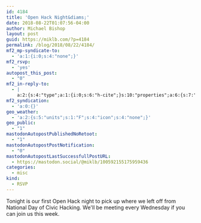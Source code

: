 ```yaml
---
id: 4184
title: 'Open Hack Night&diams;'
date: 2018-08-22T01:07:56-04:00
author: Michael Bishop
layout: post
guid: https://miklb.com/?p=4184
permalink: /blog/2018/08/22/4184/
mf2_mp-syndicate-to:
  - 'a:1:{i:0;s:4:"none";}'
mf2_rsvp:
  - 'yes'
autopost_this_post:
  - "0"
mf2_in-reply-to:
  - |
    a:2:{s:4:"type";a:1:{i:0;s:6:"h-cite";}s:10:"properties";a:6:{s:7:"summary";a:1:{i:0;s:202:"Wed, Aug 22, 2018, 5:30 PM: We'll be meeting weekly at least through the end of September, to work on projects started at our 2018 National Day of Civic Hacking, for:*Metropolitan Ministries – to help";}s:4:"name";a:1:{i:0;s:15:"Open Hack Night";}s:3:"url";a:1:{i:0;s:67:"https://www.meetup.com/Code-for-Tampa-Bay-Brigade/events/253796001/";}s:8:"category";a:17:{i:0;s:11:"Open Source";i:1;s:15:"Web Development";i:2;s:15:"Open Government";i:3;s:20:"Computer programming";i:4;s:7:"Hacking";i:5;s:16:"Civic Engagement";i:6;s:9:"Open Data";i:7;s:13:"Civic Hacking";i:8;s:29:"Civic Engagement & Technology";i:9;s:10:"hackathons";i:10;s:16:"Code For America";i:11;s:24:"Code for America Brigade";i:12;s:22:"Education & Technology";i:13;s:26:"Code for Tampa Bay Brigade";i:14;s:5:"Tampa";i:15;s:2:"FL";i:16;s:2:"US";}s:11:"publication";a:1:{i:0;s:6:"Meetup";}s:8:"featured";a:1:{i:0;s:69:"https://secure.meetupstatic.com/photos/event/1/5/6/600_473760342.jpeg";}}}
mf2_syndication:
  - 'a:0:{}'
geo_weather:
  - 'a:2:{s:5:"units";s:1:"F";s:4:"icon";s:4:"none";}'
geo_public:
  - "1"
mastodonAutopostPublishedNoRetoot:
  - "1"
mastodonAutopostPostNotification:
  - "0"
mastodonAutopostLastSuccessfullPostURL:
  - https://mastodon.social/@miklb/100592155175959436
categories:
  - misc
kind:
  - RSVP
---
```

Tonight is our first Open Hack night to pick up where we left off from National Day of Civic Hacking. We'll be meeting every Wednesday if you can join us this week.